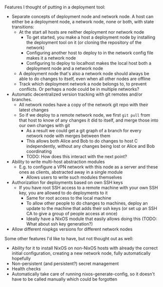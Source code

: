 Features I thought of putting in a deployment tool:
- Separate concepts of deployment node and network node. A host can either be a deployment node, a network node, none or both, with state transitions:
  - At the start all hosts are neither deployment nor network node
	- To get started, you make a host a deployment node by installing the deployment tool on it (or cloning the repository of the network)
	- Configuring another host to deploy to in the network config file makes it a network node
	- Configuring to deploy to localhost makes the local host both a deployment node and a network node
  - A deployment node that's also a network node should always be able to do changes to itself, even when all other nodes are offline
  - Track which deployment network a node belongs to, to prevent conflicts. Or perhaps a node could be in multiple networks?
- Automatic decentralized version tracking with git remotes and/or branches.
  - All network nodes have a copy of the network git repo with their latest changes
  - So if we deploy to a remote network node, we first `git pull` from that host to know of any changes it did to itself, and merge those into our own changes with git
	- As a result we could get a git graph of a branch for every network node with merges between them
	- This allows both Alice and Bob to do changes to host C independently, without any changes being lost or Alice and Bob coordinating
	- TODO: How does this interact with the next point?
- Ability to write multi-host abstraction modules
  - E.g. to configure a VPN network with this node as a server and these ones as clients, abstracted away in a single module
	- Allows users to write such modules themselves
- Authorization for deployments based on own SSH keys
  - If you have root SSH access to a remote machine with your own SSH key, you are allowed to do deployments to it
	- Same for root access to the local machine
	- To allow other people to do changes to machines, deploy an update to the machine that adds their ssh keys (or set up an SSH CA to give a group of people access at once)
	- Ideally have a NixOS module that easily allows doing this (TODO: What about ssh key generation?)
- Allow different nixpkgs versions for different network nodes

Some other features I'd like to have, but not thought out as well:
- Ability for it to install NixOS on non-NixOS hosts with already the correct initial configuration, creating a new network node, fully automatically hopefully
- Non-persistent (and persistent?) secret management
- Health checks
- Automatically take care of running nixos-generate-config, so it doesn't have to be called manually which could be forgotten

